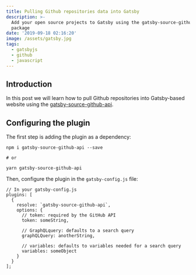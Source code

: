 ```yaml
---
title: Pulling Github repositories data into Gatsby
description: >-
  Add your open source projects to Gatsby using the gatsby-source-github-api
  package
date: '2019-09-18 02:16:20'
image: /assets/gatsby.jpg
tags:
  - gatsbyjs
  - github
  - javascript
---
```


## Introduction

In this post we will learn how to pull Github repositories into Gatsby-based website using the [gatsby-source-github-api](https://www.gatsbyjs.org/packages/gatsby-source-github-api/).

## Configuring the plugin

The first step is adding the plugin as a dependency:

```
npm i gatsby-source-github-api --save

# or

yarn gatsby-source-github-api
```

Then, configure the plugin in the `gatsby-config.js` file:

```
// In your gatsby-config.js
plugins: [
  {
    resolve: `gatsby-source-github-api`,
    options: {
      // token: required by the GitHub API
      token: someString,

      // GraphQLquery: defaults to a search query
      graphQLQuery: anotherString,

      // variables: defaults to variables needed for a search query
      variables: someObject
    }
  }
];
```
